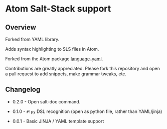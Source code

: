 # Atom Salt-Stack support

## Overview

Forked from YAML library.

Adds syntax highlighting to SLS files in Atom.

Forked from the Atom package [language-yaml](http://atom.github.io/language-yaml).

Contributions are greatly appreciated. Please fork this repository and open a
pull request to add snippets, make grammar tweaks, etc.

## Changelog

- 0.2.0 - Open salt-doc command.

- 0.1.0 - `#!py` DSL recognition (open as python file, rather than YAML/jinja)

- 0.0.1 - Basic JINJA / YAML template support
